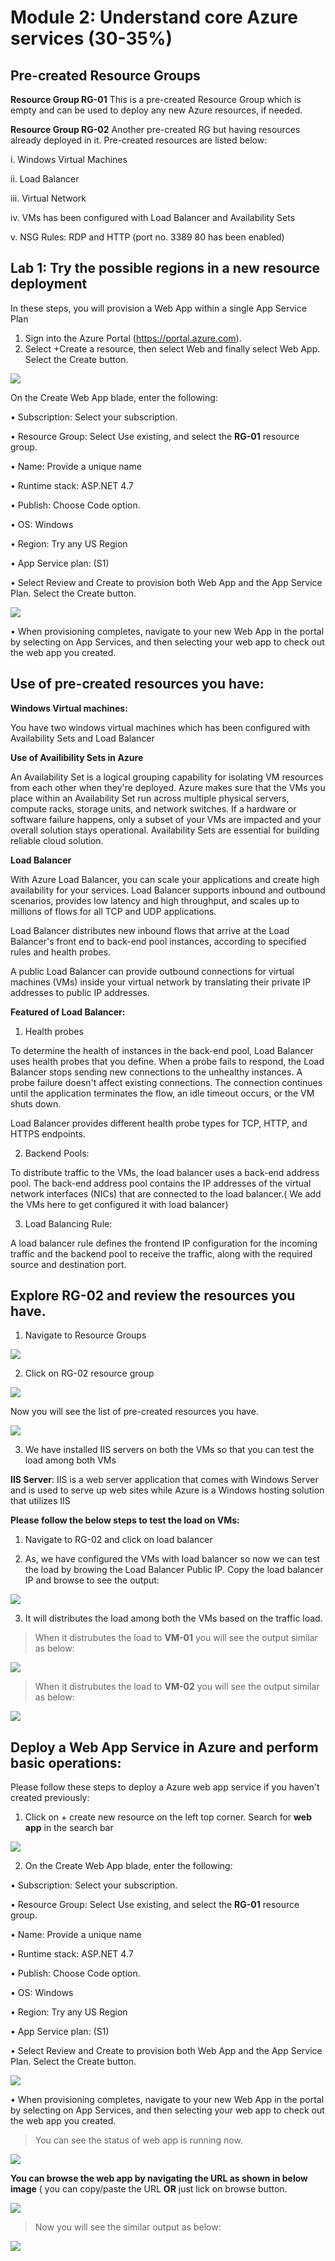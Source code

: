 # Module 2: Understand core Azure services (30-35%) 

## Pre-created Resource Groups

**Resource Group RG-01**
This is a pre-created Resource Group which is empty and can be used to deploy any new Azure resources, if needed.

**Resource Group RG-02**
Another pre-created RG but having resources already deployed in it. Pre-created resources are listed below:

i. Windows Virtual Machines 

ii. Load Balancer

iii. Virtual Network

iv. VMs has been configured with Load Balancer and Availability Sets

v. NSG Rules: RDP and HTTP (port no. 3389 80 has been enabled)

## Lab 1: Try the possible regions in a new resource deployment

In these steps, you will provision a Web App within a single App Service Plan

1.	Sign into the Azure Portal (https://portal.azure.com).
2.	Select +Create a resource, then select Web and finally select Web App. Select the Create button.

![](images/webapp1.png)

On the Create Web App blade, enter the following:

•	Subscription: Select your subscription.

•	Resource Group: Select Use existing, and select the **RG-01** resource group.

•	Name: Provide a unique name

•	Runtime stack: ASP.NET 4.7

•	Publish: Choose Code option.

•	OS: Windows

•	Region: Try any US Region

•	App Service plan: (S1)

•	Select Review and Create to provision both Web App and the App Service Plan. Select the Create button.

![](images/webappcreatebasic.png)

•	When provisioning completes, navigate to your new Web App in the portal by selecting on App Services, and then selecting your web app to check out the web app you created. 


## Use of pre-created resources you have:

**Windows Virtual machines:**

You have two windows virtual machines which has been configured with Availability Sets and Load Balancer

**Use of Availibility Sets in Azure**

An Availability Set is a logical grouping capability for isolating VM resources from each other when they're deployed. Azure makes sure that the VMs you place within an Availability Set run across multiple physical servers, compute racks, storage units, and network switches. If a hardware or software failure happens, only a subset of your VMs are impacted and your overall solution stays operational. Availability Sets are essential for building reliable cloud solution.

**Load Balancer**

With Azure Load Balancer, you can scale your applications and create high availability for your services. Load Balancer supports inbound and outbound scenarios, provides low latency and high throughput, and scales up to millions of flows for all TCP and UDP applications.

Load Balancer distributes new inbound flows that arrive at the Load Balancer's front end to back-end pool instances, according to specified rules and health probes.

A public Load Balancer can provide outbound connections for virtual machines (VMs) inside your virtual network by translating their private IP addresses to public IP addresses.

**Featured of Load Balancer:**

1. Health probes

To determine the health of instances in the back-end pool, Load Balancer uses health probes that you define. When a probe fails to respond, the Load Balancer stops sending new connections to the unhealthy instances. A probe failure doesn't affect existing connections. The connection continues until the application terminates the flow, an idle timeout occurs, or the VM shuts down.

Load Balancer provides different health probe types for TCP, HTTP, and HTTPS endpoints. 

2. Backend Pools:

To distribute traffic to the VMs, the load balancer uses a back-end address pool. The back-end address pool contains the IP addresses of the virtual network interfaces (NICs) that are connected to the load balancer.( We add the VMs here to get configured it with load balancer)

3. Load Balancing Rule:

A load balancer rule defines the frontend IP configuration for the incoming traffic and the backend pool to receive the traffic, along with the required source and destination port.

## Explore RG-02 and review the resources you have. 

1. Navigate to Resource Groups

![](images/rgnavigate.png)

2. Click on RG-02 resource group 

![](images/rg02.png)

 Now you will see the list of pre-created resources you have.
 
![](images/resources.png)
 
3. We have installed IIS servers on both the VMs so that you can test the load among both VMs

**IIS Server**: 
IIS is a web server application that comes with Windows Server and is used to serve up web sites while Azure is a Windows hosting solution that utilizes IIS

**Please follow the below steps to test the load on VMs:**

1. Navigate to RG-02 and click on load balancer

2. As, we have configured the VMs with load balancer so now we can test the load by browing the Load Balancer Public IP. Copy the load balancer IP and browse to see the output:

![](images/copylbip.png)

3. It will distributes the load among both the VMs based on the traffic load. 

> When it distrubutes the load to **VM-01** you will see the output similar as below:

![](images/vm-01load.png)

> When it distrubutes the load to **VM-02** you will see the output similar as below:

![](images/vm-02load.png)

## Deploy a Web App Service in Azure and perform basic operations:

Please follow these steps to deploy a Azure web app service if you haven't created previously:

1. Click on + create new resource on the left top corner. Search for **web app** in the search bar

![](images/web.png)

2. On the Create Web App blade, enter the following:

•	Subscription: Select your subscription.

•	Resource Group: Select Use existing, and select the **RG-01** resource group.

•	Name: Provide a unique name

•	Runtime stack: ASP.NET 4.7

•	Publish: Choose Code option.

•	OS: Windows

•	Region: Try any US Region

•	App Service plan: (S1)

•	Select Review and Create to provision both Web App and the App Service Plan. Select the Create button.

![](images/web09.png)

•	When provisioning completes, navigate to your new Web App in the portal by selecting on App Services, and then selecting your web app to check out the web app you created.

> You can see the status of web app is running now. 

![](images/runningapp.png)

**You can browse the web app by navigating the URL as shown in below image** ( you can copy/paste the URL **OR** just lick on browse button.

![](images/browseapp.png)

> Now you will see the similar output as below:

![](images/output.png)





















